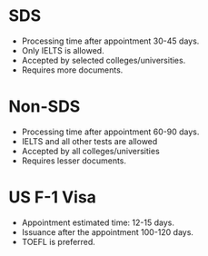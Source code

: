 # SDS
- Processing time after appointment 30-45 days.
- Only IELTS is allowed.
- Accepted by selected colleges/universities.
- Requires more documents.

# Non-SDS
- Processing time after appointment 60-90 days.
- IELTS and all other tests are allowed
- Accepted by all colleges/universities
- Requires lesser documents.

# US F-1 Visa
- Appointment estimated time: 12-15 days.
- Issuance after the appointment 100-120 days.
- TOEFL is preferred.